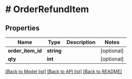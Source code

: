 # # OrderRefundItem


## Properties


Name | Type | Description | Notes
------------ | ------------- | ------------- | -------------
**order_item_id**| **string** |   | [optional]
**qty**| **int** |   | [optional]


[[Back to Model list]](../../README.md#models) [[Back to API list]](../../README.md#endpoints) [[Back to README]](../../README.md)